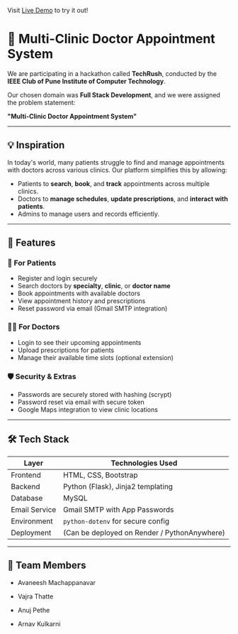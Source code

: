 Visit [Live Demo]((https://d8b14e9365ad.ngrok-free.app)) to try it out!
# 🏥 Multi-Clinic Doctor Appointment System

We are participating in a hackathon called **TechRush**, conducted by the **IEEE Club of Pune Institute of Computer Technology**.

Our chosen domain was **Full Stack Development**, and we were assigned the problem statement:

 **"Multi-Clinic Doctor Appointment System"**

---

## 💡 Inspiration

In today's world, many patients struggle to find and manage appointments with doctors across various clinics. Our platform simplifies this by allowing:
- Patients to **search**, **book**, and **track** appointments across multiple clinics.
- Doctors to **manage schedules**, **update prescriptions**, and **interact with patients**.
- Admins to manage users and records efficiently.

---

## 🚀 Features

### 👤 For Patients
- Register and login securely
- Search doctors by **specialty**, **clinic**, or **doctor name**
- Book appointments with available doctors
- View appointment history and prescriptions
- Reset password via email (Gmail SMTP integration)

### 👨‍⚕️ For Doctors
- Login to see their upcoming appointments
- Upload prescriptions for patients
- Manage their available time slots (optional extension)

### 🛡️ Security & Extras
- Passwords are securely stored with hashing (scrypt)
- Password reset via email with secure token
- Google Maps integration to view clinic locations

---

## 🛠️ Tech Stack

| Layer         | Technologies Used                            |
|---------------|-----------------------------------------------|
| Frontend      | HTML, CSS, Bootstrap                          |
| Backend       | Python (Flask), Jinja2 templating             |
| Database      | MySQL                                         |
| Email Service | Gmail SMTP with App Passwords                 |
| Environment   | `python-dotenv` for secure config             |
| Deployment    | (Can be deployed on Render / PythonAnywhere) |

---

## 👥 Team Members

- Avaneesh Machappanavar 

- Vajra Thatte 

- Anuj Pethe 

- Arnav Kulkarni 



